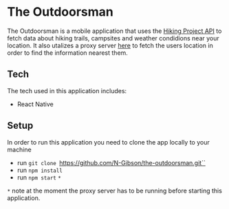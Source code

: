 # The Outdoorsman

The Outdoorsman is a mobile application that uses the [Hiking Project API](https://www.hikingproject.com/data) to fetch data about hiking trails, campsites and weather condidions near your location. It also utalizes a proxy server [here](https://github.com/N-Gibson/gh-search-proxy) to fetch the users location in order to find the information nearest them. 

## Tech

The tech used in this application includes:

- React Native

## Setup 

In order to run this application you need to clone the app locally to your machine 
 - run `git clone `https://github.com/N-Gibson/the-outdoorsman.git``
 - run `npm install`
 - run `npm start`
 `*`
 
 `*` note at the moment the proxy server has to be running before starting this application. 
